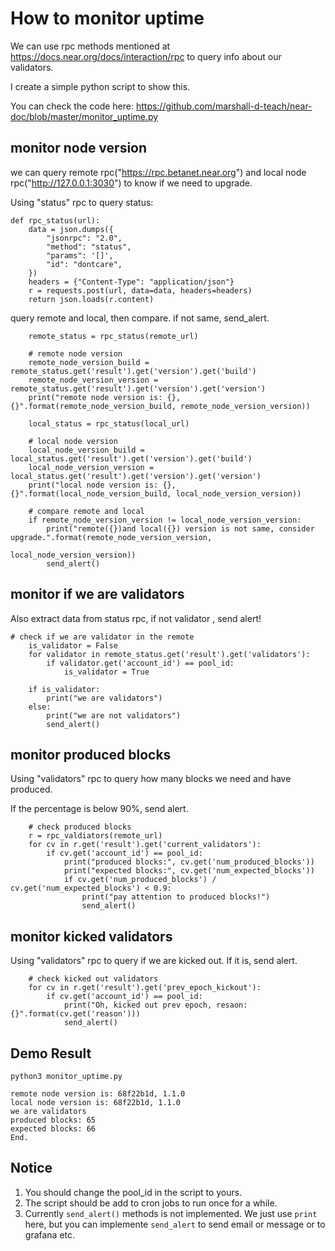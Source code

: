 # How to monitor uptime


We can use rpc methods mentioned at https://docs.near.org/docs/interaction/rpc to query info about our validators.

I create a simple python script to show this.

You can check the code here: https://github.com/marshall-d-teach/near-doc/blob/master/monitor_uptime.py

## monitor node version

we can query remote rpc("https://rpc.betanet.near.org") and local node rpc("http://127.0.0.1:3030") to know if we need to upgrade.

Using "status" rpc to query status:

```
def rpc_status(url):
    data = json.dumps({
        "jsonrpc": "2.0",
        "method": "status",
        "params": '[]',
        "id": "dontcare",
    })
    headers = {"Content-Type": "application/json"}
    r = requests.post(url, data=data, headers=headers)
    return json.loads(r.content)

```

query remote and local, then compare. if not same, send_alert.
```
    remote_status = rpc_status(remote_url)

    # remote node version
    remote_node_version_build = remote_status.get('result').get('version').get('build')
    remote_node_version_version = remote_status.get('result').get('version').get('version')
    print("remote node version is: {}, {}".format(remote_node_version_build, remote_node_version_version))

    local_status = rpc_status(local_url)

    # local node version
    local_node_version_build = local_status.get('result').get('version').get('build')
    local_node_version_version = local_status.get('result').get('version').get('version')
    print("local node version is: {}, {}".format(local_node_version_build, local_node_version_version))

    # compare remote and local
    if remote_node_version_version != local_node_version_version:
        print("remote({})and local({}) version is not same, consider upgrade.".format(remote_node_version_version,
                                                                                      local_node_version_version))
        send_alert()
```



## monitor if we are validators

Also extract data from status rpc, if not validator , send alert!
```
# check if we are validator in the remote
    is_validator = False
    for validator in remote_status.get('result').get('validators'):
        if validator.get('account_id') == pool_id:
            is_validator = True

    if is_validator:
        print("we are validators")
    else:
        print("we are not validators")
        send_alert()
``` 

## monitor produced blocks


Using "validators" rpc to query how many blocks we need and have produced.

If the percentage is below 90%, send alert.

```
    # check produced blocks
    r = rpc_valdiators(remote_url)
    for cv in r.get('result').get('current_validators'):
        if cv.get('account_id') == pool_id:
            print("produced blocks:", cv.get('num_produced_blocks'))
            print("expected blocks:", cv.get('num_expected_blocks'))
            if cv.get('num_produced_blocks') / cv.get('num_expected_blocks') < 0.9:
                print("pay attention to produced blocks!")
                send_alert()

```

## monitor kicked validators 

Using "validators" rpc to query if we are kicked out. If it is, send alert. 
```
    # check kicked out validators
    for cv in r.get('result').get('prev_epoch_kickout'):
        if cv.get('account_id') == pool_id:
            print("Oh, kicked out prev epoch, resaon:{}".format(cv.get('reason')))
            send_alert()
```

## Demo Result
```
python3 monitor_uptime.py

remote node version is: 68f22b1d, 1.1.0
local node version is: 68f22b1d, 1.1.0
we are validators
produced blocks: 65
expected blocks: 66
End.
```

## Notice
1. You should change the pool_id in the script to yours.
2. The script should be add to cron jobs to run once for a while. 
3. Currently `send_alert()` methods is not implemented. We just use `print` here, 
but you can implemente `send_alert` to send email or message or to grafana etc.

